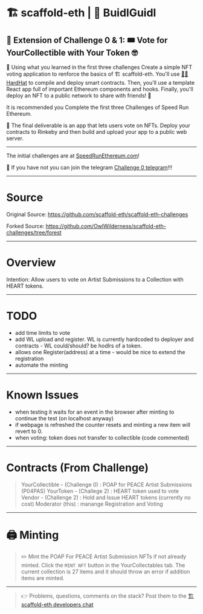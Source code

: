 # 🏗 scaffold-eth | 🏰 BuidlGuidl

## 🚩 Extension of Challenge 0 & 1: 🎟 Vote for YourCollectible with Your Token 🤓

🎫 Using what you learned in the first three challenges Create a simple NFT voting application to renforce the basics of 🏗 scaffold-eth. You'll use [👷‍♀️ HardHat](https://hardhat.org/getting-started/) to compile and deploy smart contracts. Then, you'll use a template React app full of important Ethereum components and hooks. Finally, you'll deploy an NFT to a public network to share with friends! 🚀

It is recommended you Complete the first three Challenges of Speed Run Ethereum.

🌟 The final deliverable is an app that lets users vote on NFTs. Deploy your contracts to Rinkeby and then build and upload your app to a public web server. 

---

The initial challenges are at [SpeedRunEthereum.com](https://speedrunethereum.com)!

💬 If you have not you can join the telegram [Challenge 0 telegram](https://t.me/+Y2vqXZZ_pEFhMGMx)!!!

---

# Source

Original Source: https://github.com/scaffold-eth/scaffold-eth-challenges

Forked Source: https://github.com/OwlWilderness/scaffold-eth-challenges/tree/forest

---
# Overview

Intention: Allow users to vote on Artist Submissions to a Collection with HEART tokens.  

---

# TODO
* add time limits to vote
* add WL upload and register.  WL is currently hardcoded to deployer and contracts - WL could/should? be hodlrs of a token.
* allows one Register(address) at a time - would be nice to extend the registration 
* automate the minting

---

# Known Issues
* when testing it waits for an event in the browser after minting to continue the test (on localhost anyway)
* if webpage is refreshed the counter resets and minting a new item will revert to 0.
* when voting: token does not transfer to collectible (code commented)

---

# Contracts (From Challenge)
> YourCollectible - (Challenge 0) : POAP for PEACE Artist Submissions (P04PAS)
> YourToken - (Challege 2) : HEART token used to vote
> Vendor - (Challenge 2) : Hold and Issue HEART tokens (currently no cost)
> Moderator (this) : manange Registration and Voting

---

# 🖨 Minting 

> ✏️ Mint the POAP For PEACE Artist Submission NFTs if not already minted. Click the `MINT NFT` button in the YourCollectables tab.  The current collection is 27 items and it should throw an error if addition items are minted.  

---

> 👉 Problems, questions, comments on the stack? Post them to the [🏗 scaffold-eth developers chat](https://t.me/joinchat/F7nCRK3kI93PoCOk)
